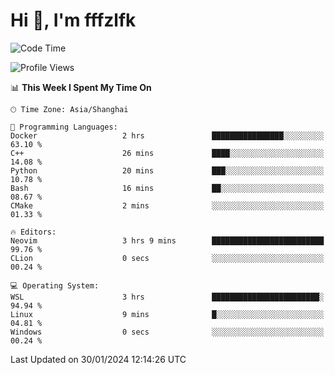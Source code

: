 # Hi 👋, I'm fffzlfk

<!--START_SECTION:waka-->
![Code Time](http://img.shields.io/badge/Code%20Time-646%20hrs%2017%20mins-blue)

![Profile Views](http://img.shields.io/badge/Profile%20Views-0-blue)

📊 **This Week I Spent My Time On** 

```text
🕑︎ Time Zone: Asia/Shanghai

💬 Programming Languages: 
Docker                   2 hrs               ████████████████░░░░░░░░░   63.10 % 
C++                      26 mins             ████░░░░░░░░░░░░░░░░░░░░░   14.08 % 
Python                   20 mins             ███░░░░░░░░░░░░░░░░░░░░░░   10.78 % 
Bash                     16 mins             ██░░░░░░░░░░░░░░░░░░░░░░░   08.67 % 
CMake                    2 mins              ░░░░░░░░░░░░░░░░░░░░░░░░░   01.33 % 

🔥 Editors: 
Neovim                   3 hrs 9 mins        █████████████████████████   99.76 % 
CLion                    0 secs              ░░░░░░░░░░░░░░░░░░░░░░░░░   00.24 % 

💻 Operating System: 
WSL                      3 hrs               ████████████████████████░   94.94 % 
Linux                    9 mins              █░░░░░░░░░░░░░░░░░░░░░░░░   04.81 % 
Windows                  0 secs              ░░░░░░░░░░░░░░░░░░░░░░░░░   00.24 % 
```


 Last Updated on 30/01/2024 12:14:26 UTC
<!--END_SECTION:waka-->
